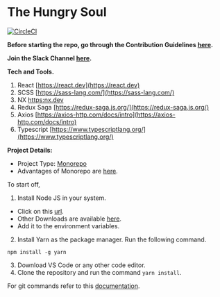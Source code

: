 # The Hungry Soul
[![CircleCI](https://dl.circleci.com/status-badge/img/gh/Final-Year-Project-2023/The-Hungry-Soul-FrontEnd/tree/develop.svg?style=svg&circle-token=d2c6b1946be7537edd15fbdb8d7d9d9743bff1ac)](https://dl.circleci.com/status-badge/redirect/gh/Final-Year-Project-2023/The-Hungry-Soul-FrontEnd/tree/develop)

**Before starting the repo, go through the Contribution Guidelines [here](docs/CONTRIBUTION_GUIDELINES.md).**

**Join the Slack Channel [here](https://join.slack.com/t/newworkspace-ehc8313/shared_invite/zt-1dpeo32lj-dJouZW1LKoDm_o~YfG1v8g).**

**Tech and Tools.**
1. React [https://react.dev](https://react.dev)
2. SCSS [https://sass-lang.com/](https://sass-lang.com/)
3. NX [https:nx.dev](https://nx.dev)
4. Redux Saga [https://redux-saga.js.org/](https://redux-saga.js.org/)
5. Axios [https://axios-http.com/docs/intro](https://axios-http.com/docs/intro)
6. Typescript [https://www.typescriptlang.org/](https://www.typescriptlang.org/)

**Project Details:**

 * Project Type: [Monorepo](https://www.atlassian.com/git/tutorials/monorepos)
 * Advantages of Monorepo are [here](https://circleci.com/blog/monorepo-dev-practices/).

To start off,

1. Install Node JS in your system. 

- Click on this [url](https://nodejs.org/download/release/v14.18.1/node-v14.18.1-x64.msi). 
- Other Downloads are available [here](https://nodejs.org/download/release/v14.18.1/).
- Add it to the environment variables.
2. Install Yarn as the package manager. Run the following command.

```
npm install -g yarn
```

3. Download VS Code or any other code editor.
4. Clone the repository and run the command ```yarn install```.

For git commands refer to this [documentation](docs/GIT_COMMANDS.md).
